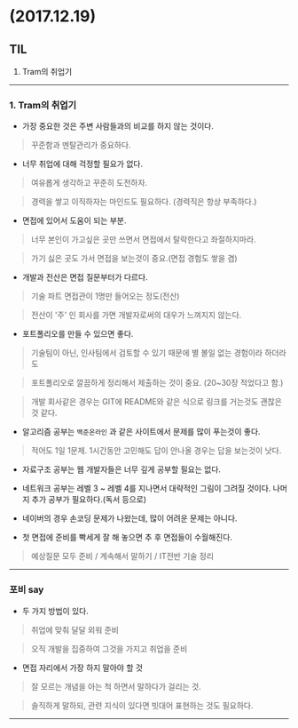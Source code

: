 # (2017.12.19)

## TIL

1. Tram의 취업기

---
### 1. Tram의 취업기

- 가장 중요한 것은 주변 사람들과의 비교를 하지 않는 것이다.
 > 꾸준함과 멘탈관리가 중요하다.

- 너무 취업에 대해 걱정할 필요가 없다.
 > 여유롭게 생각하고 꾸준히 도전하자.

 > 경력을 쌓고 이직하자는 마인드도 필요하다. (경력직은 항상 부족하다.)

- 면접에 있어서 도움이 되는 부분.
 > 너무 본인이 가고싶은 곳만 쓰면서 면접에서 탈락한다고 좌절하지마라.

 > 가기 싫은 곳도 가서 면접을 보는것이 중요.(면접 경험도 쌓을 겸)

- 개발과 전산은 면접 질문부터가 다르다.
 > 기술 파트 면접관이 1명만 들어오는 정도(전산)

 > 전산이 '주' 인 회사를 가면 개발자로써의 대우가 느껴지지 않는다.

- 포트폴리오를 만들 수 있으면 좋다.
 > 기술팀이 아닌, 인사팀에서 검토할 수 있기 때문에 별 볼일 없는 경험이라 하더라도

 > 포트폴리오로 깔끔하게 정리해서 제출하는 것이 중요. (20~30장 적었다고 함.)

 > 개발 회사같은 경우는 GIT에 README와 같은 식으로 링크를 거는것도 괜찮은 것 같다.

- 알고리즘 공부는 `백준온라인` 과 같은 사이트에서 문제를 많이 푸는것이 좋다.
 > 적어도 1일 1문제. 1시간동안 고민해도 답이 안나올 경우는 답을 보는것이 낫다.

- 자료구조 공부는 웹 개발자들은 너무 깊게 공부할 필요는 없다.

- 네트워크 공부는 레벨 3 ~ 레벨 4를 지나면서 대략적인 그림이 그려질 것이다.
  나머지 추가 공부가 필요하다.(독서 등으로)

- 네이버의 경우 손코딩 문제가 나왔는데, 많이 어려운 문제는 아니다.

- 첫 면접에 준비를 빡세게 잘 해 놓으면 추 후 면접들이 수월해진다.
 > 예상질문 모두 준비 / 계속해서 말하기 / IT전반 기술 정리

---
### 포비 say

- 두 가지 방법이 있다.
 > 취업에 맞춰 달달 외워 준비

 > 오직 개발을 집중하여 그것을 가지고 취업을 준비

- 면접 자리에서 가장 하지 말아야 할 것
 > 잘 모르는 개념을 아는 척 하면서 말하다가 걸리는 것.

 > 솔직하게 말하되, 관련 지식이 있다면 빗대어 표현하는 것도 필요하다.


---
